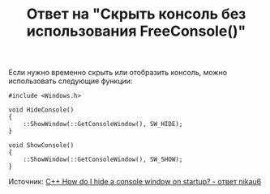 ﻿---
title: "Ответ на \"Скрыть консоль без использования FreeConsole()\""
se.owner.user_id: 240512
se.owner.display_name: "MSDN.WhiteKnight"
se.owner.link: "https://ru.stackoverflow.com/users/240512/msdn-whiteknight"
se.answer_id: 864465
se.question_id: 860210
se.post_type: answer
se.score: 1
se.is_accepted: False
---
<p>Если нужно временно скрыть или отобразить консоль, можно использовать следующие функции:</p>

<pre><code>#include &lt;Windows.h&gt;

void HideConsole()
{
    ::ShowWindow(::GetConsoleWindow(), SW_HIDE);
}

void ShowConsole()
{
    ::ShowWindow(::GetConsoleWindow(), SW_SHOW);
}    
</code></pre>

<p>Источник: <a href="https://stackoverflow.com/a/40430801/8674428">C++ How do I hide a console window on startup? - ответ nikau6</a></p>
